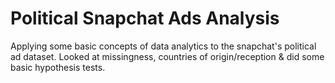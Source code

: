 # Political Snapchat Ads Analysis
Applying some basic concepts of data analytics to the snapchat's political ad dataset. Looked at missingness, countries of origin/reception & did some basic hypothesis tests.
